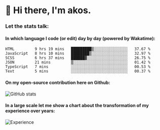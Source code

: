 # 👋 Hi there, I'm akos. 


### Let the stats talk:


#### In which language I code (or edit) day by day (powered by Wakatime): 

<!--START_SECTION:waka-->

```text
HTML         9 hrs 19 mins   █████████▒░░░░░░░░░░░░░░░   37.67 %
JavaScript   8 hrs 10 mins   ████████▒░░░░░░░░░░░░░░░░   32.97 %
SCSS         6 hrs 37 mins   ██████▓░░░░░░░░░░░░░░░░░░   26.75 %
JSON         21 mins         ▒░░░░░░░░░░░░░░░░░░░░░░░░   01.42 %
TypeScript   7 mins          ░░░░░░░░░░░░░░░░░░░░░░░░░   00.53 %
Text         5 mins          ░░░░░░░░░░░░░░░░░░░░░░░░░   00.37 %
```

<!--END_SECTION:waka-->

#### On my open-source contribution here on Github:
 
![GitHub stats](https://github-readme-stats.vercel.app/api?username=akosbalasko)

#### In a large scale let me show a chart about the transformation of my experience over years:   

![Experience](https://cr-skills-chart-widget.azurewebsites.net/api/api?username=akosbalasko)
